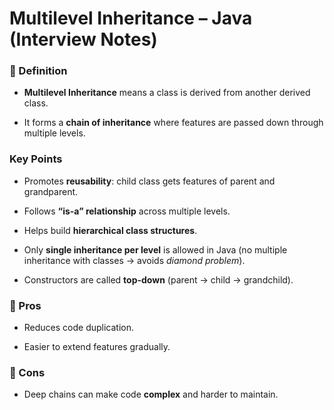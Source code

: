 Multilevel Inheritance – Java (Interview Notes)
===============================================

### 🔹 Definition

*   **Multilevel Inheritance** means a class is derived from another derived class.
    
*   It forms a **chain of inheritance** where features are passed down through multiple levels.
    

### Key Points

*   Promotes **reusability**: child class gets features of parent and grandparent.
    
*   Follows **“is-a” relationship** across multiple levels.
    
*   Helps build **hierarchical class structures**.
    
*   Only **single inheritance per level** is allowed in Java (no multiple inheritance with classes → avoids _diamond problem_).
    
*   Constructors are called **top-down** (parent → child → grandchild).
    

### 🔹 Pros

*   Reduces code duplication.
    
*   Easier to extend features gradually.
    

### 🔹 Cons

*   Deep chains can make code **complex** and harder to maintain.